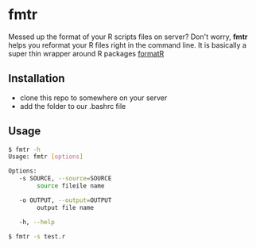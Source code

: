 # fmtr
Messed up the format of your R scripts files on server? Don't worry, **fmtr** 
helps you reformat your R files right in the command line. It is basically a
super thin wrapper around R packages [formatR](https://yihui.name/formatr/)

## Installation
   - clone this repo to somewhere on your server
   - add the folder to our .bashrc file

## Usage 

```bash
$ fmtr -h
Usage: fmtr [options]

Options:
   -s SOURCE, --source=SOURCE
        source fileile name

   -o OUTPUT, --output=OUTPUT
        output file name

   -h, --help

$ fmtr -s test.r
```

